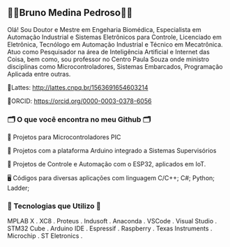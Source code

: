 ## 👩‍💻Bruno Medina Pedroso👩‍💻

Olá! Sou Doutor e Mestre em Engeharia Biomédica, Especialista em Automação Industrial e Sistemas Eletrônicos para Controle, Licenciado em Eletrônica, Tecnólogo em Automação Industrial e Técnico em Mecatrônica. Atuo como Pesquisador na área de Inteligência Artificial e Internet das Coisa, bem como, sou professor no Centro Paula Souza onde ministro disciplinas como Microcontroladores, Sistemas Embarcados, Programação Aplicada entre outras.

📑️Lattes: http://lattes.cnpq.br/1563691654603214

📑️ORCID: https://orcid.org/0000-0003-0378-6056

### 🗂️ O que você encontra no meu Github 🗂️

🤖 Projetos para Microcontroladores PIC 

🤖 Projetos com a plataforma Arduino integrado a Sistemas Supervisórios

🤖 Projetos de Controle e Automação com o ESP32, aplicados em IoT.

🖥️ Códigos para diversas aplicações com linguagem C/C++; C#; Python; Ladder; 


### 🌟 Tecnologias que Utilizo 🌟

MPLAB X . XC8 . Proteus . Indusoft . Anaconda . VSCode . Visual Studio . STM32 Cube . Arduino IDE . Espressif . Raspberry . Texas Instruments . Microchip . ST Eletronics .


<!---
drbrunomp/drbrunomp is a ✨ special ✨ repository because its `README.md` (this file) appears on your GitHub profile.
You can click the Preview link to take a look at your changes.
--->
